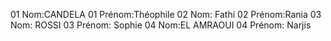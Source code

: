 01 Nom:CANDELA
01 Prénom:Théophile 
02 Nom: Fathi 
02 Prénom:Rania
03 Nom: ROSSI
03 Prénom: Sophie
04 Nom:EL AMRAOUI 
04 Prénom: Narjis
